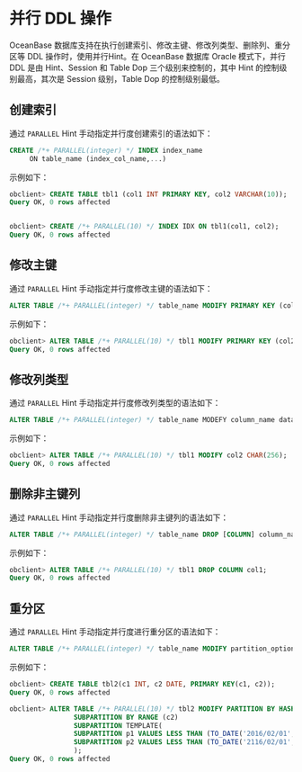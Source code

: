 # 并行 DDL 操作 

OceanBase 数据库支持在执行创建索引、修改主键、修改列类型、删除列、重分区等 DDL 操作时，使用并行Hint。在 OceanBase 数据库 Oracle 模式下，并行 DDL 是由 Hint、Session 和 Table Dop 三个级别来控制的，其中 Hint 的控制级别最高，其次是 Session 级别，Table Dop 的控制级别最低。

## 创建索引 

通过 `PARALLEL` Hint 手动指定并行度创建索引的语法如下：

```sql
CREATE /*+ PARALLEL(integer) */ INDEX index_name 
     ON table_name (index_col_name,...)
```



示例如下：

```sql
obclient> CREATE TABLE tbl1 (col1 INT PRIMARY KEY, col2 VARCHAR(10));
Query OK, 0 rows affected 


obclient> CREATE /*+ PARALLEL(10) */ INDEX IDX ON tbl1(col1, col2);
Query OK, 0 rows affected
```



## 修改主键 

通过 `PARALLEL` Hint 手动指定并行度修改主键的语法如下：

```sql
ALTER TABLE /*+ PARALLEL(integer) */ table_name MODIFY PRIMARY KEY (column_name);
```



示例如下：

```sql
obclient> ALTER TABLE /*+ PARALLEL(10) */ tbl1 MODIFY PRIMARY KEY (col2);
Query OK, 0 rows affected
```



## 修改列类型 


通过 `PARALLEL` Hint 手动指定并行度修改列类型的语法如下：

```sql
ALTER TABLE /*+ PARALLEL(integer) */ table_name MODEFY column_name data_type;
```



示例如下：

```sql
obclient> ALTER TABLE /*+ PARALLEL(10) */ tbl1 MODIFY col2 CHAR(256);
Query OK, 0 rows affected
```



## 删除非主键列 

通过 `PARALLEL` Hint 手动指定并行度删除非主键列的语法如下：

```sql
ALTER TABLE /*+ PARALLEL(integer) */ table_name DROP [COLUMN] column_name
```



示例如下：

```sql
obclient> ALTER TABLE /*+ PARALLEL(10) */ tbl1 DROP COLUMN col1;
Query OK, 0 rows affected
```



## 重分区 

通过 `PARALLEL` Hint 手动指定并行度进行重分区的语法如下：

```sql
ALTER TABLE /*+ PARALLEL(integer) */ table_name MODIFY partition_option;
```



示例如下：

```sql
obclient> CREATE TABLE tbl2(c1 INT, c2 DATE, PRIMARY KEY(c1, c2));
Query OK, 0 rows affected

obclient> ALTER TABLE /*+ PARALLEL(10) */ tbl2 MODIFY PARTITION BY HASH(c1)                
                SUBPARTITION BY RANGE (c2)
                SUBPARTITION TEMPLATE(
                SUBPARTITION p1 VALUES LESS THAN (TO_DATE('2016/02/01','YYYY/MM/DD')),
                SUBPARTITION p2 VALUES LESS THAN (TO_DATE('2116/02/01','YYYY/MM/DD'))
                );
Query OK, 0 rows affected
```


